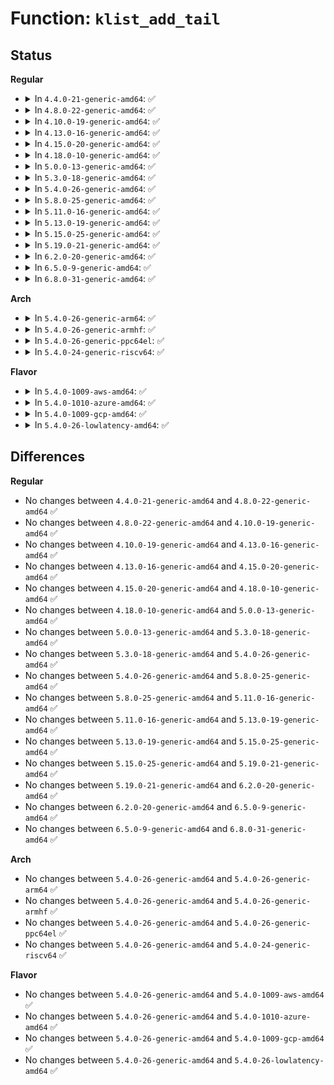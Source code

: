 # Function: <code>klist_add_tail</code>

## Status
<b>Regular</b>
<ul>
<li>
<details>
<summary>In <code>4.4.0-21-generic-amd64</code>: ✅</summary>

```c
void klist_add_tail(struct klist_node * n, struct klist * k)
```

```json
{
  "name": "klist_add_tail",
  "collision_type": "Unique Global",
  "inline_type": "No",
  "funcs": [
    {
      "addr": 18446744071587329584,
      "name": "klist_add_tail",
      "external": true,
      "loc": "lib/klist.c:135",
      "file": "lib/klist.c",
      "inline": "seen, unknown",
      "caller_inline": [],
      "caller_func": [
        "drivers/base/core.c:device_move",
        "drivers/base/core.c:device_move",
        "drivers/base/core.c:device_add",
        "drivers/base/core.c:device_add",
        "drivers/base/bus.c:bus_add_device",
        "drivers/base/bus.c:bus_add_driver",
        "drivers/base/dd.c:driver_bound",
        "drivers/base/attribute_container.c:attribute_container_add_device"
      ]
    }
  ],
  "symbols": [
    {
      "addr": 18446744071587329584,
      "name": "klist_add_tail",
      "section": ".text",
      "bind": "STB_GLOBAL",
      "size": 77
    }
  ]
}
```
</details>
</li>
<li>
<details>
<summary>In <code>4.8.0-22-generic-amd64</code>: ✅</summary>

```c
void klist_add_tail(struct klist_node * n, struct klist * k)
```

```json
{
  "name": "klist_add_tail",
  "collision_type": "Unique Global",
  "inline_type": "No",
  "funcs": [
    {
      "addr": 18446744071587827936,
      "name": "klist_add_tail",
      "external": true,
      "loc": "lib/klist.c:135",
      "file": "lib/klist.c",
      "inline": "seen, unknown",
      "caller_inline": [],
      "caller_func": [
        "drivers/base/core.c:device_move",
        "drivers/base/core.c:device_move",
        "drivers/base/core.c:device_add",
        "drivers/base/core.c:device_add",
        "drivers/base/bus.c:bus_add_driver",
        "drivers/base/bus.c:bus_add_device",
        "drivers/base/dd.c:driver_bound",
        "drivers/base/attribute_container.c:attribute_container_add_device"
      ]
    }
  ],
  "symbols": [
    {
      "addr": 18446744071587827936,
      "name": "klist_add_tail",
      "section": ".text",
      "bind": "STB_GLOBAL",
      "size": 77
    }
  ]
}
```
</details>
</li>
<li>
<details>
<summary>In <code>4.10.0-19-generic-amd64</code>: ✅</summary>

```c
void klist_add_tail(struct klist_node * n, struct klist * k)
```

```json
{
  "name": "klist_add_tail",
  "collision_type": "Unique Global",
  "inline_type": "No",
  "funcs": [
    {
      "addr": 18446744071588042864,
      "name": "klist_add_tail",
      "external": true,
      "loc": "lib/klist.c:135",
      "file": "lib/klist.c",
      "inline": "seen, unknown",
      "caller_inline": [],
      "caller_func": [
        "drivers/base/core.c:device_move",
        "drivers/base/core.c:device_move",
        "drivers/base/core.c:device_add",
        "drivers/base/core.c:device_add",
        "drivers/base/bus.c:bus_add_driver",
        "drivers/base/bus.c:bus_add_device",
        "drivers/base/dd.c:driver_bound",
        "drivers/base/attribute_container.c:attribute_container_add_device"
      ]
    }
  ],
  "symbols": [
    {
      "addr": 18446744071588042864,
      "name": "klist_add_tail",
      "section": ".text",
      "bind": "STB_GLOBAL",
      "size": 77
    }
  ]
}
```
</details>
</li>
<li>
<details>
<summary>In <code>4.13.0-16-generic-amd64</code>: ✅</summary>

```c
void klist_add_tail(struct klist_node * n, struct klist * k)
```

```json
{
  "name": "klist_add_tail",
  "collision_type": "Unique Global",
  "inline_type": "No",
  "funcs": [
    {
      "addr": 18446744071588207696,
      "name": "klist_add_tail",
      "external": true,
      "loc": "lib/klist.c:135",
      "file": "lib/klist.c",
      "inline": "seen, unknown",
      "caller_inline": [],
      "caller_func": [
        "drivers/base/core.c:device_move",
        "drivers/base/core.c:device_move",
        "drivers/base/core.c:device_add",
        "drivers/base/core.c:device_add",
        "drivers/base/bus.c:bus_add_driver",
        "drivers/base/bus.c:bus_add_device",
        "drivers/base/dd.c:driver_bound",
        "drivers/base/attribute_container.c:attribute_container_add_device"
      ]
    }
  ],
  "symbols": [
    {
      "addr": 18446744071588207696,
      "name": "klist_add_tail",
      "section": ".text",
      "bind": "STB_GLOBAL",
      "size": 77
    }
  ]
}
```
</details>
</li>
<li>
<details>
<summary>In <code>4.15.0-20-generic-amd64</code>: ✅</summary>

```c
void klist_add_tail(struct klist_node * n, struct klist * k)
```

```json
{
  "name": "klist_add_tail",
  "collision_type": "Unique Global",
  "inline_type": "No",
  "funcs": [
    {
      "addr": 18446744071588756224,
      "name": "klist_add_tail",
      "external": true,
      "loc": "lib/klist.c:135",
      "file": "lib/klist.c",
      "inline": "seen, unknown",
      "caller_inline": [],
      "caller_func": [
        "drivers/base/core.c:device_move",
        "drivers/base/core.c:device_move",
        "drivers/base/core.c:device_add",
        "drivers/base/core.c:device_add",
        "drivers/base/bus.c:bus_add_driver",
        "drivers/base/bus.c:bus_add_device",
        "drivers/base/dd.c:driver_bound",
        "drivers/base/attribute_container.c:attribute_container_add_device"
      ]
    }
  ],
  "symbols": [
    {
      "addr": 18446744071588756224,
      "name": "klist_add_tail",
      "section": ".text",
      "bind": "STB_GLOBAL",
      "size": 77
    }
  ]
}
```
</details>
</li>
<li>
<details>
<summary>In <code>4.18.0-10-generic-amd64</code>: ✅</summary>

```c
void klist_add_tail(struct klist_node * n, struct klist * k)
```

```json
{
  "name": "klist_add_tail",
  "collision_type": "Unique Global",
  "inline_type": "No",
  "funcs": [
    {
      "addr": 18446744071589134048,
      "name": "klist_add_tail",
      "external": true,
      "loc": "lib/klist.c:135",
      "file": "lib/klist.c",
      "inline": "seen, unknown",
      "caller_inline": [],
      "caller_func": [
        "drivers/base/core.c:device_move",
        "drivers/base/core.c:device_move",
        "drivers/base/core.c:device_add",
        "drivers/base/core.c:device_add",
        "drivers/base/bus.c:bus_add_driver",
        "drivers/base/bus.c:bus_add_device",
        "drivers/base/dd.c:driver_bound",
        "drivers/base/attribute_container.c:attribute_container_add_device"
      ]
    }
  ],
  "symbols": [
    {
      "addr": 18446744071589134048,
      "name": "klist_add_tail",
      "section": ".text",
      "bind": "STB_GLOBAL",
      "size": 77
    }
  ]
}
```
</details>
</li>
<li>
<details>
<summary>In <code>5.0.0-13-generic-amd64</code>: ✅</summary>

```c
void klist_add_tail(struct klist_node * n, struct klist * k)
```

```json
{
  "name": "klist_add_tail",
  "collision_type": "Unique Global",
  "inline_type": "No",
  "funcs": [
    {
      "addr": 18446744071589369376,
      "name": "klist_add_tail",
      "external": true,
      "loc": "lib/klist.c:135",
      "file": "lib/klist.c",
      "inline": "seen, unknown",
      "caller_inline": [],
      "caller_func": [
        "drivers/base/core.c:device_move",
        "drivers/base/core.c:device_move",
        "drivers/base/core.c:device_add",
        "drivers/base/core.c:device_add",
        "drivers/base/bus.c:bus_add_driver",
        "drivers/base/bus.c:bus_add_device",
        "drivers/base/dd.c:driver_bound",
        "drivers/base/attribute_container.c:attribute_container_add_device"
      ]
    }
  ],
  "symbols": [
    {
      "addr": 18446744071589369376,
      "name": "klist_add_tail",
      "section": ".text",
      "bind": "STB_GLOBAL",
      "size": 77
    }
  ]
}
```
</details>
</li>
<li>
<details>
<summary>In <code>5.3.0-18-generic-amd64</code>: ✅</summary>

```c
void klist_add_tail(struct klist_node * n, struct klist * k)
```

```json
{
  "name": "klist_add_tail",
  "collision_type": "Unique Global",
  "inline_type": "No",
  "funcs": [
    {
      "addr": 18446744071589826448,
      "name": "klist_add_tail",
      "external": true,
      "loc": "lib/klist.c:134",
      "file": "lib/klist.c",
      "inline": "seen, unknown",
      "caller_inline": [],
      "caller_func": [
        "drivers/base/core.c:device_move",
        "drivers/base/core.c:device_move",
        "drivers/base/core.c:device_add",
        "drivers/base/core.c:device_add",
        "drivers/base/bus.c:bus_add_driver",
        "drivers/base/bus.c:bus_add_device",
        "drivers/base/dd.c:driver_bound",
        "drivers/base/attribute_container.c:attribute_container_add_device"
      ]
    }
  ],
  "symbols": [
    {
      "addr": 18446744071589826448,
      "name": "klist_add_tail",
      "section": ".text",
      "bind": "STB_GLOBAL",
      "size": 77
    }
  ]
}
```
</details>
</li>
<li>
<details>
<summary>In <code>5.4.0-26-generic-amd64</code>: ✅</summary>

```c
void klist_add_tail(struct klist_node * n, struct klist * k)
```

```json
{
  "name": "klist_add_tail",
  "collision_type": "Unique Global",
  "inline_type": "No",
  "funcs": [
    {
      "addr": 18446744071590052656,
      "name": "klist_add_tail",
      "external": true,
      "loc": "lib/klist.c:134",
      "file": "lib/klist.c",
      "inline": "seen, unknown",
      "caller_inline": [],
      "caller_func": [
        "drivers/base/core.c:device_move",
        "drivers/base/core.c:device_move",
        "drivers/base/core.c:device_add",
        "drivers/base/core.c:device_add",
        "drivers/base/bus.c:bus_add_driver",
        "drivers/base/bus.c:bus_add_device",
        "drivers/base/dd.c:driver_bound",
        "drivers/base/attribute_container.c:attribute_container_add_device"
      ]
    }
  ],
  "symbols": [
    {
      "addr": 18446744071590052656,
      "name": "klist_add_tail",
      "section": ".text",
      "bind": "STB_GLOBAL",
      "size": 77
    }
  ]
}
```
</details>
</li>
<li>
<details>
<summary>In <code>5.8.0-25-generic-amd64</code>: ✅</summary>

```c
void klist_add_tail(struct klist_node * n, struct klist * k)
```

```json
{
  "name": "klist_add_tail",
  "collision_type": "Unique Global",
  "inline_type": "No",
  "funcs": [
    {
      "addr": 18446744071585046800,
      "name": "klist_add_tail",
      "external": true,
      "loc": "lib/klist.c:134",
      "file": "lib/klist.c",
      "inline": "seen, unknown",
      "caller_inline": [],
      "caller_func": [
        "drivers/base/core.c:device_move",
        "drivers/base/core.c:device_move",
        "drivers/base/core.c:device_add",
        "drivers/base/core.c:device_add",
        "drivers/base/bus.c:bus_add_driver",
        "drivers/base/bus.c:bus_add_device",
        "drivers/base/dd.c:driver_bound",
        "drivers/base/attribute_container.c:attribute_container_add_device"
      ]
    }
  ],
  "symbols": [
    {
      "addr": 18446744071585046800,
      "name": "klist_add_tail",
      "section": ".text",
      "bind": "STB_GLOBAL",
      "size": 77
    }
  ]
}
```
</details>
</li>
<li>
<details>
<summary>In <code>5.11.0-16-generic-amd64</code>: ✅</summary>

```c
void klist_add_tail(struct klist_node * n, struct klist * k)
```

```json
{
  "name": "klist_add_tail",
  "collision_type": "Unique Global",
  "inline_type": "No",
  "funcs": [
    {
      "addr": 18446744071585196624,
      "name": "klist_add_tail",
      "external": true,
      "loc": "lib/klist.c:134",
      "file": "lib/klist.c",
      "inline": "seen, unknown",
      "caller_inline": [],
      "caller_func": [
        "drivers/base/core.c:device_move",
        "drivers/base/core.c:device_move",
        "drivers/base/core.c:device_add",
        "drivers/base/core.c:device_add",
        "drivers/base/bus.c:bus_add_driver",
        "drivers/base/bus.c:bus_add_device",
        "drivers/base/dd.c:driver_bound",
        "drivers/base/attribute_container.c:attribute_container_add_device"
      ]
    }
  ],
  "symbols": [
    {
      "addr": 18446744071585196624,
      "name": "klist_add_tail",
      "section": ".text",
      "bind": "STB_GLOBAL",
      "size": 77
    }
  ]
}
```
</details>
</li>
<li>
<details>
<summary>In <code>5.13.0-19-generic-amd64</code>: ✅</summary>

```c
void klist_add_tail(struct klist_node * n, struct klist * k)
```

```json
{
  "name": "klist_add_tail",
  "collision_type": "Unique Global",
  "inline_type": "No",
  "funcs": [
    {
      "addr": 18446744071585079776,
      "name": "klist_add_tail",
      "external": true,
      "loc": "lib/klist.c:134",
      "file": "lib/klist.c",
      "inline": "seen, unknown",
      "caller_inline": [],
      "caller_func": [
        "drivers/base/core.c:device_move",
        "drivers/base/core.c:device_move",
        "drivers/base/core.c:device_add",
        "drivers/base/core.c:device_add",
        "drivers/base/bus.c:bus_add_driver",
        "drivers/base/bus.c:bus_add_device",
        "drivers/base/dd.c:driver_bound",
        "drivers/base/attribute_container.c:attribute_container_add_device"
      ]
    }
  ],
  "symbols": [
    {
      "addr": 18446744071585079776,
      "name": "klist_add_tail",
      "section": ".text",
      "bind": "STB_GLOBAL",
      "size": 77
    }
  ]
}
```
</details>
</li>
<li>
<details>
<summary>In <code>5.15.0-25-generic-amd64</code>: ✅</summary>

```c
void klist_add_tail(struct klist_node * n, struct klist * k)
```

```json
{
  "name": "klist_add_tail",
  "collision_type": "Unique Global",
  "inline_type": "No",
  "funcs": [
    {
      "addr": 18446744071585526608,
      "name": "klist_add_tail",
      "external": true,
      "loc": "lib/klist.c:134",
      "file": "lib/klist.c",
      "inline": "seen, unknown",
      "caller_inline": [],
      "caller_func": [
        "drivers/base/core.c:device_move",
        "drivers/base/core.c:device_move",
        "drivers/base/core.c:device_add",
        "drivers/base/core.c:device_add",
        "drivers/base/bus.c:bus_add_driver",
        "drivers/base/bus.c:bus_add_device",
        "drivers/base/dd.c:driver_bound",
        "drivers/base/attribute_container.c:attribute_container_add_device"
      ]
    }
  ],
  "symbols": [
    {
      "addr": 18446744071585526608,
      "name": "klist_add_tail",
      "section": ".text",
      "bind": "STB_GLOBAL",
      "size": 115
    }
  ]
}
```
</details>
</li>
<li>
<details>
<summary>In <code>5.19.0-21-generic-amd64</code>: ✅</summary>

```c
void klist_add_tail(struct klist_node * n, struct klist * k)
```

```json
{
  "name": "klist_add_tail",
  "collision_type": "Unique Global",
  "inline_type": "No",
  "funcs": [
    {
      "addr": 18446744071586681488,
      "name": "klist_add_tail",
      "external": true,
      "loc": "lib/klist.c:134",
      "file": "lib/klist.c",
      "inline": "seen, unknown",
      "caller_inline": [],
      "caller_func": [
        "drivers/base/core.c:device_move",
        "drivers/base/core.c:device_move",
        "drivers/base/core.c:device_move",
        "drivers/base/core.c:device_add",
        "drivers/base/core.c:device_add",
        "drivers/base/bus.c:bus_add_driver",
        "drivers/base/bus.c:bus_add_device",
        "drivers/base/dd.c:driver_bound",
        "drivers/base/attribute_container.c:attribute_container_add_device"
      ]
    }
  ],
  "symbols": [
    {
      "addr": 18446744071586681488,
      "name": "klist_add_tail",
      "section": ".text",
      "bind": "STB_GLOBAL",
      "size": 123
    }
  ]
}
```
</details>
</li>
<li>
<details>
<summary>In <code>6.2.0-20-generic-amd64</code>: ✅</summary>

```c
void klist_add_tail(struct klist_node * n, struct klist * k)
```

```json
{
  "name": "klist_add_tail",
  "collision_type": "Unique Global",
  "inline_type": "No",
  "funcs": [
    {
      "addr": 18446744071595761936,
      "name": "klist_add_tail",
      "external": true,
      "loc": "lib/klist.c:134",
      "file": "lib/klist.c",
      "inline": "seen, unknown",
      "caller_inline": [],
      "caller_func": [
        "drivers/base/core.c:device_move",
        "drivers/base/core.c:device_move",
        "drivers/base/core.c:device_move",
        "drivers/base/core.c:device_add",
        "drivers/base/core.c:device_add",
        "drivers/base/bus.c:bus_add_driver",
        "drivers/base/bus.c:bus_add_device",
        "drivers/base/dd.c:driver_bound",
        "drivers/base/attribute_container.c:attribute_container_add_device"
      ]
    }
  ],
  "symbols": [
    {
      "addr": 18446744071595761936,
      "name": "klist_add_tail",
      "section": ".text",
      "bind": "STB_GLOBAL",
      "size": 123
    }
  ]
}
```
</details>
</li>
<li>
<details>
<summary>In <code>6.5.0-9-generic-amd64</code>: ✅</summary>

```c
void klist_add_tail(struct klist_node * n, struct klist * k)
```

```json
{
  "name": "klist_add_tail",
  "collision_type": "Unique Global",
  "inline_type": "No",
  "funcs": [
    {
      "addr": 18446744071596286320,
      "name": "klist_add_tail",
      "external": true,
      "loc": "lib/klist.c:134",
      "file": "lib/klist.c",
      "inline": "seen, unknown",
      "caller_inline": [],
      "caller_func": [
        "drivers/base/core.c:device_move",
        "drivers/base/core.c:device_move",
        "drivers/base/core.c:device_move",
        "drivers/base/core.c:device_add",
        "drivers/base/core.c:device_add",
        "drivers/base/bus.c:bus_add_driver",
        "drivers/base/bus.c:bus_add_device",
        "drivers/base/dd.c:driver_bound",
        "drivers/base/attribute_container.c:attribute_container_add_device"
      ]
    }
  ],
  "symbols": [
    {
      "addr": 18446744071596286320,
      "name": "klist_add_tail",
      "section": ".text",
      "bind": "STB_GLOBAL",
      "size": 123
    }
  ]
}
```
</details>
</li>
<li>
<details>
<summary>In <code>6.8.0-31-generic-amd64</code>: ✅</summary>

```c
void klist_add_tail(struct klist_node * n, struct klist * k)
```

```json
{
  "name": "klist_add_tail",
  "collision_type": "Unique Global",
  "inline_type": "No",
  "funcs": [
    {
      "addr": 18446744071597171184,
      "name": "klist_add_tail",
      "external": true,
      "loc": "lib/klist.c:134",
      "file": "lib/klist.c",
      "inline": "seen, unknown",
      "caller_inline": [],
      "caller_func": [
        "drivers/base/core.c:device_move",
        "drivers/base/core.c:device_move",
        "drivers/base/core.c:device_move",
        "drivers/base/core.c:device_add",
        "drivers/base/core.c:device_add",
        "drivers/base/bus.c:bus_add_driver",
        "drivers/base/bus.c:bus_add_device",
        "drivers/base/dd.c:driver_bound",
        "drivers/base/attribute_container.c:attribute_container_add_device"
      ]
    }
  ],
  "symbols": [
    {
      "addr": 18446744071597171184,
      "name": "klist_add_tail",
      "section": ".text",
      "bind": "STB_GLOBAL",
      "size": 123
    }
  ]
}
```
</details>
</li>
</ul>
<b>Arch</b>
<ul>
<li>
<details>
<summary>In <code>5.4.0-26-generic-arm64</code>: ✅</summary>

```c
void klist_add_tail(struct klist_node * n, struct klist * k)
```

```json
{
  "name": "klist_add_tail",
  "collision_type": "Unique Global",
  "inline_type": "No",
  "funcs": [
    {
      "addr": 18446603336503828256,
      "name": "klist_add_tail",
      "external": true,
      "loc": "lib/klist.c:134",
      "file": "lib/klist.c",
      "inline": "seen, unknown",
      "caller_inline": [],
      "caller_func": [
        "drivers/base/core.c:device_move",
        "drivers/base/core.c:device_move",
        "drivers/base/core.c:device_add",
        "drivers/base/core.c:device_add",
        "drivers/base/bus.c:bus_add_driver",
        "drivers/base/bus.c:bus_add_device",
        "drivers/base/dd.c:driver_bound",
        "drivers/base/attribute_container.c:attribute_container_add_device"
      ]
    }
  ],
  "symbols": [
    {
      "addr": 18446603336503828256,
      "name": "klist_add_tail",
      "section": ".text",
      "bind": "STB_GLOBAL",
      "size": 144
    }
  ]
}
```
</details>
</li>
<li>
<details>
<summary>In <code>5.4.0-26-generic-armhf</code>: ✅</summary>

```c
void klist_add_tail(struct klist_node * n, struct klist * k)
```

```json
{
  "name": "klist_add_tail",
  "collision_type": "Unique Global",
  "inline_type": "No",
  "funcs": [
    {
      "addr": 3236449136,
      "name": "klist_add_tail",
      "external": true,
      "loc": "lib/klist.c:134",
      "file": "lib/klist.c",
      "inline": "seen, unknown",
      "caller_inline": [],
      "caller_func": [
        "drivers/base/core.c:device_move",
        "drivers/base/core.c:device_move",
        "drivers/base/core.c:device_add",
        "drivers/base/core.c:device_add",
        "drivers/base/bus.c:bus_add_driver",
        "drivers/base/bus.c:bus_add_device",
        "drivers/base/dd.c:driver_bound",
        "drivers/base/attribute_container.c:attribute_container_add_device"
      ]
    }
  ],
  "symbols": [
    {
      "addr": 3236449136,
      "name": "klist_add_tail",
      "section": ".text",
      "bind": "STB_GLOBAL",
      "size": 92
    }
  ]
}
```
</details>
</li>
<li>
<details>
<summary>In <code>5.4.0-26-generic-ppc64el</code>: ✅</summary>

```c
void klist_add_tail(struct klist_node * n, struct klist * k)
```

```json
{
  "name": "klist_add_tail",
  "collision_type": "Unique Global",
  "inline_type": "No",
  "funcs": [
    {
      "addr": 13835058055297675904,
      "name": "klist_add_tail",
      "external": true,
      "loc": "lib/klist.c:134",
      "file": "lib/klist.c",
      "inline": "seen, unknown",
      "caller_inline": [],
      "caller_func": [
        "drivers/base/core.c:device_move",
        "drivers/base/core.c:device_move",
        "drivers/base/core.c:device_add",
        "drivers/base/core.c:device_add",
        "drivers/base/bus.c:bus_add_driver",
        "drivers/base/bus.c:bus_add_device",
        "drivers/base/dd.c:driver_bound",
        "drivers/base/attribute_container.c:attribute_container_add_device"
      ]
    }
  ],
  "symbols": [
    {
      "addr": 13835058055297675904,
      "name": "klist_add_tail",
      "section": ".text",
      "bind": "STB_GLOBAL",
      "size": 220
    }
  ]
}
```
</details>
</li>
<li>
<details>
<summary>In <code>5.4.0-24-generic-riscv64</code>: ✅</summary>

```c
void klist_add_tail(struct klist_node * n, struct klist * k)
```

```json
{
  "name": "klist_add_tail",
  "collision_type": "Unique Global",
  "inline_type": "No",
  "funcs": [
    {
      "addr": 18446743936279721616,
      "name": "klist_add_tail",
      "external": true,
      "loc": "lib/klist.c:134",
      "file": "lib/klist.c",
      "inline": "seen, unknown",
      "caller_inline": [],
      "caller_func": [
        "drivers/base/core.c:device_move",
        "drivers/base/core.c:device_move",
        "drivers/base/core.c:device_add",
        "drivers/base/core.c:device_add",
        "drivers/base/bus.c:bus_add_driver",
        "drivers/base/bus.c:bus_add_device",
        "drivers/base/dd.c:driver_bound",
        "drivers/base/attribute_container.c:attribute_container_add_device"
      ]
    }
  ],
  "symbols": [
    {
      "addr": 18446743936279721616,
      "name": "klist_add_tail",
      "section": ".text",
      "bind": "STB_GLOBAL",
      "size": 136
    }
  ]
}
```
</details>
</li>
</ul>
<b>Flavor</b>
<ul>
<li>
<details>
<summary>In <code>5.4.0-1009-aws-amd64</code>: ✅</summary>

```c
void klist_add_tail(struct klist_node * n, struct klist * k)
```

```json
{
  "name": "klist_add_tail",
  "collision_type": "Unique Global",
  "inline_type": "No",
  "funcs": [
    {
      "addr": 18446744071589654912,
      "name": "klist_add_tail",
      "external": true,
      "loc": "lib/klist.c:134",
      "file": "lib/klist.c",
      "inline": "seen, unknown",
      "caller_inline": [],
      "caller_func": [
        "drivers/base/core.c:device_move",
        "drivers/base/core.c:device_move",
        "drivers/base/core.c:device_add",
        "drivers/base/core.c:device_add",
        "drivers/base/bus.c:bus_add_driver",
        "drivers/base/bus.c:bus_add_device",
        "drivers/base/dd.c:driver_bound",
        "drivers/base/attribute_container.c:attribute_container_add_device"
      ]
    }
  ],
  "symbols": [
    {
      "addr": 18446744071589654912,
      "name": "klist_add_tail",
      "section": ".text",
      "bind": "STB_GLOBAL",
      "size": 77
    }
  ]
}
```
</details>
</li>
<li>
<details>
<summary>In <code>5.4.0-1010-azure-amd64</code>: ✅</summary>

```c
void klist_add_tail(struct klist_node * n, struct klist * k)
```

```json
{
  "name": "klist_add_tail",
  "collision_type": "Unique Global",
  "inline_type": "No",
  "funcs": [
    {
      "addr": 18446744071589380736,
      "name": "klist_add_tail",
      "external": true,
      "loc": "lib/klist.c:134",
      "file": "lib/klist.c",
      "inline": "seen, unknown",
      "caller_inline": [],
      "caller_func": [
        "drivers/base/core.c:device_move",
        "drivers/base/core.c:device_move",
        "drivers/base/core.c:device_add",
        "drivers/base/core.c:device_add",
        "drivers/base/bus.c:bus_add_driver",
        "drivers/base/bus.c:bus_add_device",
        "drivers/base/dd.c:driver_bound",
        "drivers/base/attribute_container.c:attribute_container_add_device"
      ]
    }
  ],
  "symbols": [
    {
      "addr": 18446744071589380736,
      "name": "klist_add_tail",
      "section": ".text",
      "bind": "STB_GLOBAL",
      "size": 77
    }
  ]
}
```
</details>
</li>
<li>
<details>
<summary>In <code>5.4.0-1009-gcp-amd64</code>: ✅</summary>

```c
void klist_add_tail(struct klist_node * n, struct klist * k)
```

```json
{
  "name": "klist_add_tail",
  "collision_type": "Unique Global",
  "inline_type": "No",
  "funcs": [
    {
      "addr": 18446744071590098288,
      "name": "klist_add_tail",
      "external": true,
      "loc": "lib/klist.c:134",
      "file": "lib/klist.c",
      "inline": "seen, unknown",
      "caller_inline": [],
      "caller_func": [
        "drivers/base/core.c:device_move",
        "drivers/base/core.c:device_move",
        "drivers/base/core.c:device_add",
        "drivers/base/core.c:device_add",
        "drivers/base/bus.c:bus_add_driver",
        "drivers/base/bus.c:bus_add_device",
        "drivers/base/dd.c:driver_bound",
        "drivers/base/attribute_container.c:attribute_container_add_device"
      ]
    }
  ],
  "symbols": [
    {
      "addr": 18446744071590098288,
      "name": "klist_add_tail",
      "section": ".text",
      "bind": "STB_GLOBAL",
      "size": 77
    }
  ]
}
```
</details>
</li>
<li>
<details>
<summary>In <code>5.4.0-26-lowlatency-amd64</code>: ✅</summary>

```c
void klist_add_tail(struct klist_node * n, struct klist * k)
```

```json
{
  "name": "klist_add_tail",
  "collision_type": "Unique Global",
  "inline_type": "No",
  "funcs": [
    {
      "addr": 18446744071590148336,
      "name": "klist_add_tail",
      "external": true,
      "loc": "lib/klist.c:134",
      "file": "lib/klist.c",
      "inline": "seen, unknown",
      "caller_inline": [],
      "caller_func": [
        "drivers/base/core.c:device_move",
        "drivers/base/core.c:device_move",
        "drivers/base/core.c:device_add",
        "drivers/base/core.c:device_add",
        "drivers/base/bus.c:bus_add_driver",
        "drivers/base/bus.c:bus_add_device",
        "drivers/base/dd.c:driver_bound",
        "drivers/base/attribute_container.c:attribute_container_add_device"
      ]
    }
  ],
  "symbols": [
    {
      "addr": 18446744071590148336,
      "name": "klist_add_tail",
      "section": ".text",
      "bind": "STB_GLOBAL",
      "size": 75
    }
  ]
}
```
</details>
</li>
</ul>

## Differences
<b>Regular</b>
<ul>
<li>
No changes between <code>4.4.0-21-generic-amd64</code> and <code>4.8.0-22-generic-amd64</code> ✅
</li>
<li>
No changes between <code>4.8.0-22-generic-amd64</code> and <code>4.10.0-19-generic-amd64</code> ✅
</li>
<li>
No changes between <code>4.10.0-19-generic-amd64</code> and <code>4.13.0-16-generic-amd64</code> ✅
</li>
<li>
No changes between <code>4.13.0-16-generic-amd64</code> and <code>4.15.0-20-generic-amd64</code> ✅
</li>
<li>
No changes between <code>4.15.0-20-generic-amd64</code> and <code>4.18.0-10-generic-amd64</code> ✅
</li>
<li>
No changes between <code>4.18.0-10-generic-amd64</code> and <code>5.0.0-13-generic-amd64</code> ✅
</li>
<li>
No changes between <code>5.0.0-13-generic-amd64</code> and <code>5.3.0-18-generic-amd64</code> ✅
</li>
<li>
No changes between <code>5.3.0-18-generic-amd64</code> and <code>5.4.0-26-generic-amd64</code> ✅
</li>
<li>
No changes between <code>5.4.0-26-generic-amd64</code> and <code>5.8.0-25-generic-amd64</code> ✅
</li>
<li>
No changes between <code>5.8.0-25-generic-amd64</code> and <code>5.11.0-16-generic-amd64</code> ✅
</li>
<li>
No changes between <code>5.11.0-16-generic-amd64</code> and <code>5.13.0-19-generic-amd64</code> ✅
</li>
<li>
No changes between <code>5.13.0-19-generic-amd64</code> and <code>5.15.0-25-generic-amd64</code> ✅
</li>
<li>
No changes between <code>5.15.0-25-generic-amd64</code> and <code>5.19.0-21-generic-amd64</code> ✅
</li>
<li>
No changes between <code>5.19.0-21-generic-amd64</code> and <code>6.2.0-20-generic-amd64</code> ✅
</li>
<li>
No changes between <code>6.2.0-20-generic-amd64</code> and <code>6.5.0-9-generic-amd64</code> ✅
</li>
<li>
No changes between <code>6.5.0-9-generic-amd64</code> and <code>6.8.0-31-generic-amd64</code> ✅
</li>
</ul>
<b>Arch</b>
<ul>
<li>
No changes between <code>5.4.0-26-generic-amd64</code> and <code>5.4.0-26-generic-arm64</code> ✅
</li>
<li>
No changes between <code>5.4.0-26-generic-amd64</code> and <code>5.4.0-26-generic-armhf</code> ✅
</li>
<li>
No changes between <code>5.4.0-26-generic-amd64</code> and <code>5.4.0-26-generic-ppc64el</code> ✅
</li>
<li>
No changes between <code>5.4.0-26-generic-amd64</code> and <code>5.4.0-24-generic-riscv64</code> ✅
</li>
</ul>
<b>Flavor</b>
<ul>
<li>
No changes between <code>5.4.0-26-generic-amd64</code> and <code>5.4.0-1009-aws-amd64</code> ✅
</li>
<li>
No changes between <code>5.4.0-26-generic-amd64</code> and <code>5.4.0-1010-azure-amd64</code> ✅
</li>
<li>
No changes between <code>5.4.0-26-generic-amd64</code> and <code>5.4.0-1009-gcp-amd64</code> ✅
</li>
<li>
No changes between <code>5.4.0-26-generic-amd64</code> and <code>5.4.0-26-lowlatency-amd64</code> ✅
</li>
</ul>
